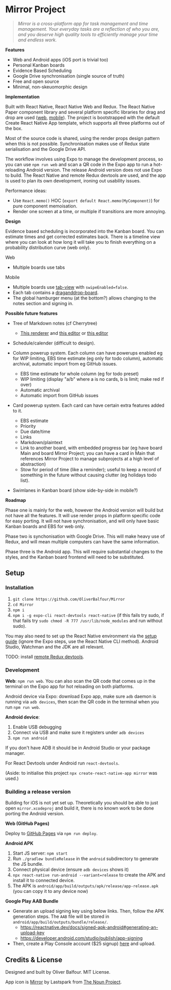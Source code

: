
# Mirror Project

> *Mirror is a cross-platform app for task management and time management. Your everyday tasks are a reflection of who you are, and you deserve high quality tools to efficiently manage your time and endless work.*

**Features**

- Web and Android apps (iOS port is trivial too)
- Personal Kanban boards
- Evidence Based Scheduling
- Google Drive synchronisation (single source of truth)
- Free and open source
- Minimal, non-skeuomorphic design

**Implementation**

Built with React Native, React Native Web and Redux. The React Native Paper component library and several platform specific libraries for drag and drop are used ([web](https://github.com/atlassian/react-beautiful-dnd), [mobile](https://github.com/bear-junior/react-native-draganddrop-board)). The project is bootstrapped with the default Create React Native App template, which supports all three platforms out of the box.

Most of the source code is shared, using the render props design pattern when this is not possible. Synchronisation makes use of Redux state serialisation and the Google Drive API.

The workflow involves using Expo to manage the development process, so you can use `npm run web` and scan a QR code in the Expo app to run a hot-reloading Android version. The release Android version does not use Expo to build. The React Native and remote Redux devtools are used, and the app is used to plan its own development, ironing out usability issues.

Performance ideas:

- Use `React.memo()` HOC (`export default React.memo(MyComponent)`) for pure component memoisation.
- Render one screen at a time, or multiple if transitions are more annoying.

**Design**

Evidence based scheduling is incorporated into the Kanban board. You can estimate times and get corrected estimates back. There is a timeline view where you can look at how long it will take you to finish everything on a probability distribution curve (web only).

Web

- Multiple boards use tabs

Mobile

- Multiple boards use [tab-view](https://github.com/satya164/react-native-tab-view) with `swipeEnabled=false`.
- Each tab contains a [draganddrop-board](https://github.com/bear-junior/react-native-draganddrop-board).
- The global hamburger menu (at the bottom?) allows changing to the notes section and signing in.

**Possible future features**

- Tree of Markdown notes (cf Cherrytree)
  - [This renderer](https://github.com/mientjan/react-native-markdown-renderer) and [this editor](https://github.com/outline/rich-markdown-editor) or [this editor](https://github.com/wxik/react-native-rich-editor)

- Schedule/calender (difficult to design).

- Column powerup system. Each column can have powerups enabled eg for WIP limiting, EBS time estimate (eg only for todo column), automatic archival, automatic import from eg GitHub issues.
  - EBS time estimate for whole column (eg for todo preset)
  - WIP limiting (display "a/b" where a is no cards, b is limit; make red if over)
  - Automatic archival
  - Automatic import from GitHub issues

- Card powerup system. Each card can have certain extra features added to it.
  - EBS estimate
  - Priority
  - Due date/time
  - Links
  - Markdown/plaintext
  - Link to another board, with embedded progress bar (eg have board Main and board Mirror Project; you can have a card in Main that references Mirror Project to manage subprojects at a high level of abstraction)
  - Stow for period of time (like a reminder); useful to keep a record of something in the future without causing clutter (eg holidays todo list).

- Swimlanes in Kanban board (show side-by-side in mobile?)

**Roadmap**

Phase one is mainly for the web, however the Android version will build but not have all the features. It will use render props in platform specific code for easy porting. It will not have synchronisation, and will only have basic Kanban boards and EBS for web only.

Phase two is synchonisation with Google Drive. This will make heavy use of Redux, and will mean multiple computers can have the same information.

Phase three is the Android app. This will require substantial changes to the styles, and the Kanban board frontend will need to be substituted.

## Setup

### Installation

1. `git clone https://github.com/OliverBalfour/Mirror`
2. `cd Mirror`
3. `npm i`
4. `npm i -g expo-cli react-devtools react-native` (if this fails try sudo, if that fails try `sudo chmod -R 777 /usr/lib/node_modules` and run without sudo).

You may also need to set up the React Native environment via the [setup guide](https://reactnative.dev/docs/environment-setup) (ignore the Expo steps, use the React Native CLI method). Android Studio, Watchman and the JDK are all relevant.

TODO: install [remote Redux devtools](https://github.com/zalmoxisus/remote-redux-devtools).

### Development

**Web**: `npm run web`. You can also scan the QR code that comes up in the terminal on the Expo app for hot reloading on both platforms.

Android device via Expo: download Expo app, make sure `adb` daemon is running via `adb devices`, then scan the QR code in the terminal when you run `npm run web`.

**Android device**:

1. Enable USB debugging
2. Connect via USB and make sure it registers under `adb devices`
3. `npm run android`

If you don't have ADB it should be in Android Studio or your package manager.

For React Devtools under Android run `react-devtools`.

(Aside: to initialise this project `npx create-react-native-app mirror` was used.)

### Building a release version

Building for iOS is not yet set up. Theoretically you should be able to just open `mirror.xcodeproj` and build it, there is no known work to be done porting the Android version.

**Web (GitHub Pages)**

Deploy to [GitHub Pages](https://oliverbalfour.github.io/Mirror/) via `npm run deploy`.

**Android APK**

1. Start JS server: `npm start`
2. Run `./gradlew bundleRelease` in the `android` subdirectory to generate the JS bundle.
3. Connect physical device (ensure `adb devices` shows it)
4. `npx react-native run-android --variant=release` to create the APK and install it to connected device.
5. The APK is `android/app/build/outputs/apk/release/app-release.apk` (you can copy it to any device now)

**Google Play AAB Bundle**

- Generate an upload signing key using below links. Then, follow the APK generation steps. The `AAB` file will be stored in `android/app/build/outputs/bundle/release/`.
  - https://reactnative.dev/docs/signed-apk-android#generating-an-upload-key
  - https://developer.android.com/studio/publish/app-signing
- Then, create a Play Console account ($25 signup) [here](https://play.google.com/apps/publish/signup/) and upload.

## Credits & License

Designed and built by Oliver Balfour. MIT License.

App icon is [Mirror](https://thenounproject.com/term/mirror/340140/) by Lastspark from [The Noun Project](http://thenounproject.com/).
